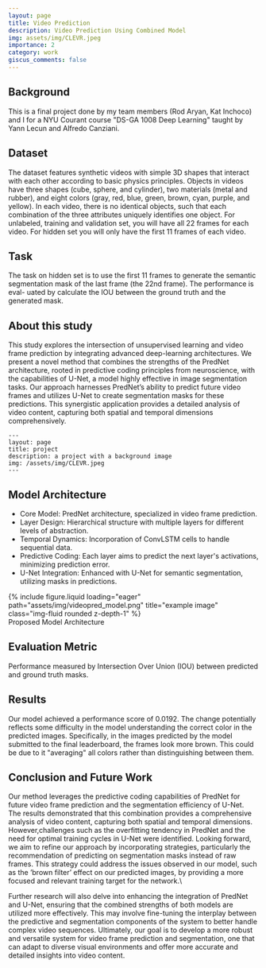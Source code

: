 ```yaml
---
layout: page
title: Video Prediction
description: Video Prediction Using Combined Model 
img: assets/img/CLEVR.jpeg
importance: 2
category: work
giscus_comments: false
---
```


## Background 
This is a final project done by my team members (Rod Aryan, Kat Inchoco) and I for a NYU Courant course "DS-GA 1008 Deep Learning" taught by Yann Lecun and Alfredo Canziani. 


## Dataset 
The dataset features synthetic videos with simple 3D shapes that interact with each other according to basic physics principles. Objects in videos have three shapes (cube, sphere, and cylinder), two materials (metal and rubber), and eight colors (gray, red, blue, green, brown, cyan, purple, and yellow). In each video, there is no identical objects, such that each combination of the three attributes uniquely identifies one object.
For unlabeled, training and validation set, you will have all 22 frames for each video. For hidden set you will only have the first 11 frames of each video.


## Task
The task on hidden set is to use the first 11 frames to generate the semantic segmentation mask of the last frame (the 22nd frame). The performance is eval- uated by calculate the IOU between the ground truth and the generated mask.


## About this study

This study explores the intersection of unsupervised learning and video frame
prediction by integrating advanced deep-learning architectures. We present a novel
method that combines the strengths of the PredNet architecture, rooted in predictive
coding principles from neuroscience, with the capabilities of U-Net, a model highly
effective in image segmentation tasks. Our approach harnesses PredNet’s ability
to predict future video frames and utilizes U-Net to create segmentation masks
for these predictions. This synergistic application provides a detailed analysis of
video content, capturing both spatial and temporal dimensions comprehensively.

    ---
    layout: page
    title: project
    description: a project with a background image
    img: /assets/img/CLEVR.jpeg
    ---

## Model Architecture 

- Core Model: PredNet architecture, specialized in video frame prediction. 
- Layer Design: Hierarchical structure with multiple layers for different levels of abstraction. 
- Temporal Dynamics: Incorporation of ConvLSTM cells to handle sequential data. 
- Predictive Coding: Each layer aims to predict the next layer's activations, minimizing prediction error. 
- U-Net Integration: Enhanced with U-Net for semantic segmentation, utilizing masks in predictions. 

<div class="row">
    <div class="col-sm mt-3 mt-md-0">
        {% include figure.liquid loading="eager" path="assets/img/videopred_model.png" title="example image" class="img-fluid rounded z-depth-1" %}
    </div>
</div>
<div class="caption">
    Proposed Model Architecture
</div>


## Evaluation Metric 
Performance measured by Intersection Over Union (IOU) between predicted and ground truth masks. 


## Results
Our model achieved a performance score of 0.0192.
The change potentially reflects some difficulty in the model understanding the correct color in the predicted images. Specifically, in the images predicted by the model submitted to the final leaderboard, the frames look more brown. This could be due to it "averaging" all colors rather than distinguishing between them.

## Conclusion and Future Work

Our method leverages the predictive coding capabilities of PredNet for future video frame prediction and the segmentation efficiency of U-Net. The results demonstrated that this combination provides a comprehensive analysis of video content, capturing both spatial and temporal dimensions. However,challenges such as the overfitting tendency in PredNet and the need for optimal training cycles in U-Net were identified. Looking forward, we aim to refine our approach by incorporating strategies, particularly the recommendation of predicting on segmentation masks instead of raw frames. This strategy could address the issues observed in our model, such as the ’brown filter’ effect on our predicted images, by providing a more focused and relevant training target for the network.\\

Further research will also delve into enhancing the integration of PredNet and U-Net, ensuring that the combined strengths of both models are utilized more effectively. This may involve fine-tuning the interplay between the predictive and segmentation components of the system to better handle complex video sequences. Ultimately, our goal is to develop a more robust and versatile system for video frame prediction and segmentation, one that can adapt to diverse visual environments and offer more accurate and detailed insights into video content.
